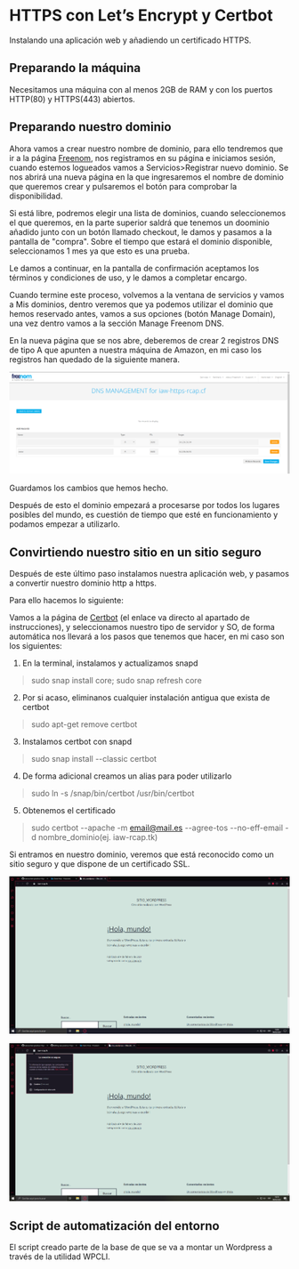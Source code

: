# HTTPS con Let’s Encrypt y Certbot

Instalando una aplicación web y añadiendo un certificado HTTPS.

## Preparando la máquina

Necesitamos una máquina con al menos 2GB de RAM y con los puertos HTTP(80) y HTTPS(443) abiertos.

## Preparando nuestro dominio

Ahora vamos a crear nuestro nombre de dominio, para ello tendremos que ir a la página [Freenom](https://www.freenom.com/es/index.html?lang=es), nos registramos en su página e iniciamos sesión, cuando estemos logueados vamos a Servicios>Registrar nuevo dominio. Se nos abrirá una nueva página en la que ingresaremos el nombre de dominio que queremos crear y pulsaremos el botón para comprobar la disponibilidad.

Si está libre, podremos elegir una lista de dominios, cuando seleccionemos el que queremos, en la parte superior saldrá que tenemos un doominio añadido junto con un botón llamado checkout, le damos y pasamos a la pantalla de "compra". Sobre el tiempo que estará el dominio disponible, seleccionamos 1 mes ya que esto es una prueba. 

Le damos a continuar, en la pantalla de confirmación aceptamos los términos y condiciones de uso, y le damos a completar encargo.

Cuando termine este proceso, volvemos a la ventana de servicios y vamos a Mis dominios, dentro veremos que ya podemos utilizar el dominio que hemos reservado antes, vamos a sus opciones (botón Manage Domain), una vez dentro vamos a la sección Manage Freenom DNS.

En la nueva página que se nos abre, deberemos de crear 2 registros DNS de tipo A que apunten a nuestra máquina de Amazon, en mi caso los registros han quedado de la siguiente manera.

![Imagen de demostracion 1](/capturas/captura1.png)

Guardamos los cambios que hemos hecho.

Después de esto el dominio empezará a procesarse por todos los lugares posibles del mundo, es cuestión de tiempo que esté en funcionamiento y podamos empezar a utilizarlo.

## Convirtiendo nuestro sitio en un sitio seguro

Después de este último paso instalamos nuestra aplicación web, y pasamos a convertir nuestro dominio http a https.

Para ello hacemos lo siguiente:

Vamos a la página de [Certbot](https://certbot.eff.org/instructions) (el enlace va directo al apartado de instrucciones), y seleccionamos nuestro tipo de servidor y SO, de forma automática nos llevará a los pasos que tenemos que hacer, en mi caso son los siguientes:

1. En la terminal, instalamos y actualizamos snapd

>sudo snap install core; sudo snap refresh core

2. Por si acaso, eliminanos cualquier instalación antigua que exista de certbot

>sudo apt-get remove certbot

3. Instalamos certbot con snapd

>sudo snap install --classic certbot

4. De forma adicional creamos un alias para poder utilizarlo

> sudo ln -s /snap/bin/certbot /usr/bin/certbot

5. Obtenemos el certificado

>sudo certbot --apache -m email@mail.es --agree-tos --no-eff-email -d nombre_dominio(ej. iaw-rcap.tk)

Si entramos en nuestro dominio, veremos que está reconocido como un sitio seguro y que dispone de un certificado SSL.

![Imagen de demostracion 1](/capturas/captura2.png)

![Imagen de demostracion 1](/capturas/captura3.png)

## Script de automatización del entorno

El script creado parte de la base de que se va a montar un Wordpress a través de la utilidad WPCLI.
